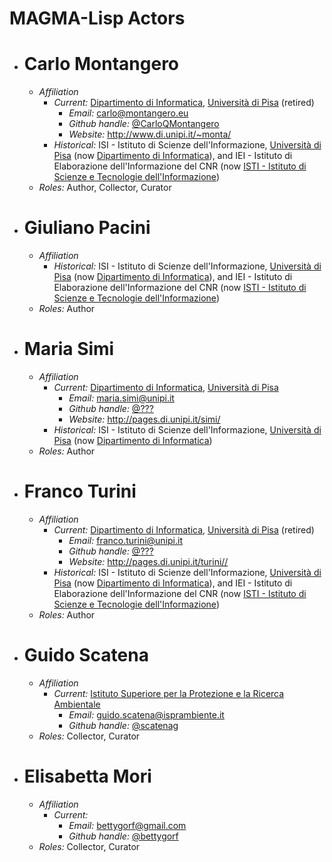 # MAGMA-Lisp Actors

* # Carlo Montangero
  * *Affiliation*
     * *Current:* [Dipartimento di Informatica](www.di.unipi.it), [Università di Pisa](www.unipi.it) (retired)
       * *Email:* <carlo@montangero.eu>
       * *Github handle:* [@CarloQMontangero](https://github.com/CarloQMontangero)
       * *Website:* <http://www.di.unipi.it/~monta/>
     * *Historical:* ISI - Istituto di Scienze dell'Informazione, [Università di Pisa](www.unipi.it) (now [Dipartimento di Informatica](www.di.unipi.it)), and IEI - Istituto di Elaborazione dell'Informazione del CNR (now [ISTI - Istituto di Scienze e Tecnologie dell'Informazione](https://it.wikipedia.org/wiki/ISTI))
  * *Roles:* Author, Collector, Curator
* # Giuliano Pacini
  * *Affiliation*
     * *Historical:* ISI - Istituto di Scienze dell'Informazione, [Università di Pisa](www.unipi.it) (now [Dipartimento di Informatica](www.di.unipi.it)), and IEI - Istituto di Elaborazione dell'Informazione del CNR (now [ISTI - Istituto di Scienze e Tecnologie dell'Informazione](https://it.wikipedia.org/wiki/ISTI))
  * *Roles:* Author
* # Maria Simi
  * *Affiliation*
     * *Current:* [Dipartimento di Informatica](www.di.unipi.it), [Università di Pisa](www.unipi.it)
       * *Email:* <maria.simi@unipi.it>
       * *Github handle:* [@???](https://github.com/???)
       * *Website:* <http://pages.di.unipi.it/simi/>
     * *Historical:* ISI - Istituto di Scienze dell'Informazione, [Università di Pisa](www.unipi.it) (now [Dipartimento di Informatica](www.di.unipi.it))
  * *Roles:* Author
* # Franco Turini
  * *Affiliation*
     * *Current:* [Dipartimento di Informatica](www.di.unipi.it), [Università di Pisa](www.unipi.it) (retired)
       * *Email:* <franco.turini@unipi.it>
       * *Github handle:* [@???](https://github.com/???)
       * *Website:* <http://pages.di.unipi.it/turini//>
     * *Historical:* ISI - Istituto di Scienze dell'Informazione, [Università di Pisa](www.unipi.it) (now [Dipartimento di Informatica](www.di.unipi.it)), and IEI - Istituto di Elaborazione dell'Informazione del CNR (now [ISTI - Istituto di Scienze e Tecnologie dell'Informazione](https://it.wikipedia.org/wiki/ISTI))
  * *Roles:* Author
* # Guido Scatena
  * *Affiliation*
     * *Current:* [Istituto Superiore per la Protezione e la Ricerca Ambientale](https://www.isprambiente.gov.it/it/istituto)
       * *Email:* <guido.scatena@isprambiente.it>
       * *Github handle:* [@scatenag](https://github.com/scatenag)
  * *Roles:* Collector, Curator
* # Elisabetta Mori
  * *Affiliation*
     * *Current:* [](???)
       * *Email:* <bettygorf@gmail.com>
       * *Github handle:* [@bettygorf](https://github.com/bettygorf)
  * *Roles:* Collector, Curator
